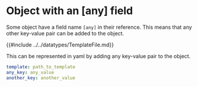 # Object with an [any] field

Some object have a field name `[any]` in their reference. This means that any other key-value pair can be added to the object.

{{#include ../../datatypes/TemplateFile.md}}

This can be represented in yaml by adding any key-value pair to the object.

```yaml
template: path_to_template
any_key: any_value
another_key: another_value
```